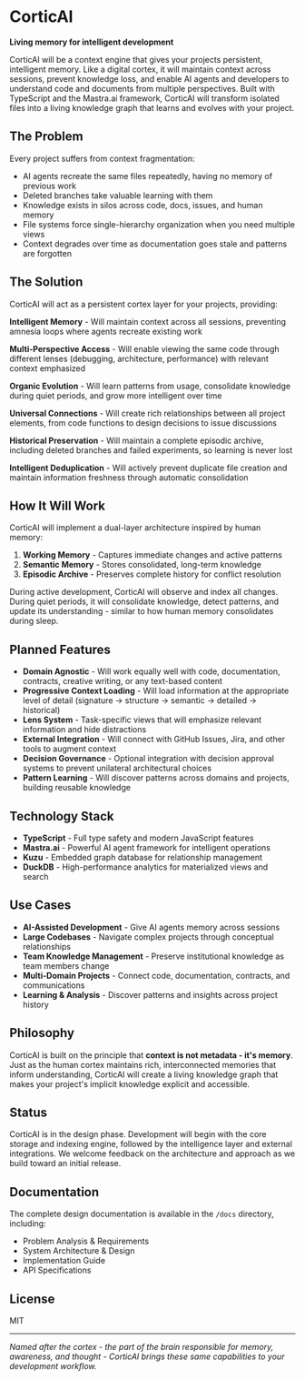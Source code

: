 # CorticAI

**Living memory for intelligent development**

CorticAI will be a context engine that gives your projects persistent, intelligent memory. Like a digital cortex, it will maintain context across sessions, prevent knowledge loss, and enable AI agents and developers to understand code and documents from multiple perspectives. Built with TypeScript and the Mastra.ai framework, CorticAI will transform isolated files into a living knowledge graph that learns and evolves with your project.

## The Problem

Every project suffers from context fragmentation:
- AI agents recreate the same files repeatedly, having no memory of previous work
- Deleted branches take valuable learning with them  
- Knowledge exists in silos across code, docs, issues, and human memory
- File systems force single-hierarchy organization when you need multiple views
- Context degrades over time as documentation goes stale and patterns are forgotten

## The Solution

CorticAI will act as a persistent cortex layer for your projects, providing:

**Intelligent Memory** - Will maintain context across all sessions, preventing amnesia loops where agents recreate existing work

**Multi-Perspective Access** - Will enable viewing the same code through different lenses (debugging, architecture, performance) with relevant context emphasized

**Organic Evolution** - Will learn patterns from usage, consolidate knowledge during quiet periods, and grow more intelligent over time

**Universal Connections** - Will create rich relationships between all project elements, from code functions to design decisions to issue discussions

**Historical Preservation** - Will maintain a complete episodic archive, including deleted branches and failed experiments, so learning is never lost

**Intelligent Deduplication** - Will actively prevent duplicate file creation and maintain information freshness through automatic consolidation

## How It Will Work

CorticAI will implement a dual-layer architecture inspired by human memory:

1. **Working Memory** - Captures immediate changes and active patterns
2. **Semantic Memory** - Stores consolidated, long-term knowledge  
3. **Episodic Archive** - Preserves complete history for conflict resolution

During active development, CorticAI will observe and index all changes. During quiet periods, it will consolidate knowledge, detect patterns, and update its understanding - similar to how human memory consolidates during sleep.

## Planned Features

- **Domain Agnostic** - Will work equally well with code, documentation, contracts, creative writing, or any text-based content
- **Progressive Context Loading** - Will load information at the appropriate level of detail (signature → structure → semantic → detailed → historical)
- **Lens System** - Task-specific views that will emphasize relevant information and hide distractions
- **External Integration** - Will connect with GitHub Issues, Jira, and other tools to augment context
- **Decision Governance** - Optional integration with decision approval systems to prevent unilateral architectural choices
- **Pattern Learning** - Will discover patterns across domains and projects, building reusable knowledge

## Technology Stack

- **TypeScript** - Full type safety and modern JavaScript features
- **Mastra.ai** - Powerful AI agent framework for intelligent operations
- **Kuzu** - Embedded graph database for relationship management
- **DuckDB** - High-performance analytics for materialized views and search

## Use Cases

- **AI-Assisted Development** - Give AI agents memory across sessions
- **Large Codebases** - Navigate complex projects through conceptual relationships
- **Team Knowledge Management** - Preserve institutional knowledge as team members change
- **Multi-Domain Projects** - Connect code, documentation, contracts, and communications
- **Learning & Analysis** - Discover patterns and insights across project history

## Philosophy

CorticAI is built on the principle that **context is not metadata - it's memory**. Just as the human cortex maintains rich, interconnected memories that inform understanding, CorticAI will create a living knowledge graph that makes your project's implicit knowledge explicit and accessible.

## Status

CorticAI is in the design phase. Development will begin with the core storage and indexing engine, followed by the intelligence layer and external integrations. We welcome feedback on the architecture and approach as we build toward an initial release.

## Documentation

The complete design documentation is available in the `/docs` directory, including:
- Problem Analysis & Requirements
- System Architecture & Design  
- Implementation Guide
- API Specifications

## License

MIT

---

*Named after the cortex - the part of the brain responsible for memory, awareness, and thought - CorticAI brings these same capabilities to your development workflow.*